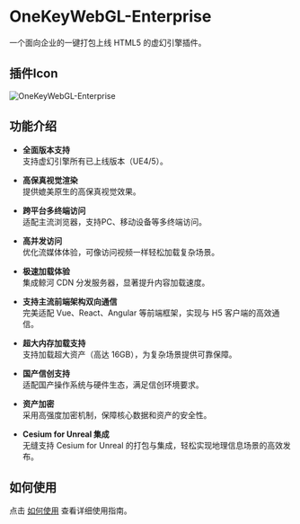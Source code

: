 # OneKeyWebGL-Enterprise

一个面向企业的一键打包上线 HTML5 的虚幻引擎插件。


## 插件Icon 
![OneKeyWebGL-Enterprise](https://cdn.ginhe.cn/1835029661/10459882)


## 功能介绍
- **全面版本支持**  
  支持虚幻引擎所有已上线版本（UE4/5）。
  
- **高保真视觉渲染**  
  提供媲美原生的高保真视觉效果。

- **跨平台多终端访问**  
  适配主流浏览器，支持PC、移动设备等多终端访问。

- **高并发访问**  
  优化流媒体体验，可像访问视频一样轻松加载复杂场景。

- **极速加载体验**  
  集成鲸河 CDN 分发服务器，显著提升内容加载速度。

- **支持主流前端架构双向通信**  
  完美适配 Vue、React、Angular 等前端框架，实现与 H5 客户端的高效通信。

- **超大内存加载支持**  
  支持加载超大资产（高达 16GB），为复杂场景提供可靠保障。

- **国产信创支持**  
  适配国产操作系统与硬件生态，满足信创环境要求。

- **资产加密**  
  采用高强度加密机制，保障核心数据和资产的安全性。

- **Cesium for Unreal 集成**  
  无缝支持 Cesium for Unreal 的打包与集成，轻松实现地理信息场景的高效发布。

## 如何使用  
点击 [如何使用](https://support.qq.com/products/673962/faqs-more/?id=161024) 查看详细使用指南。
